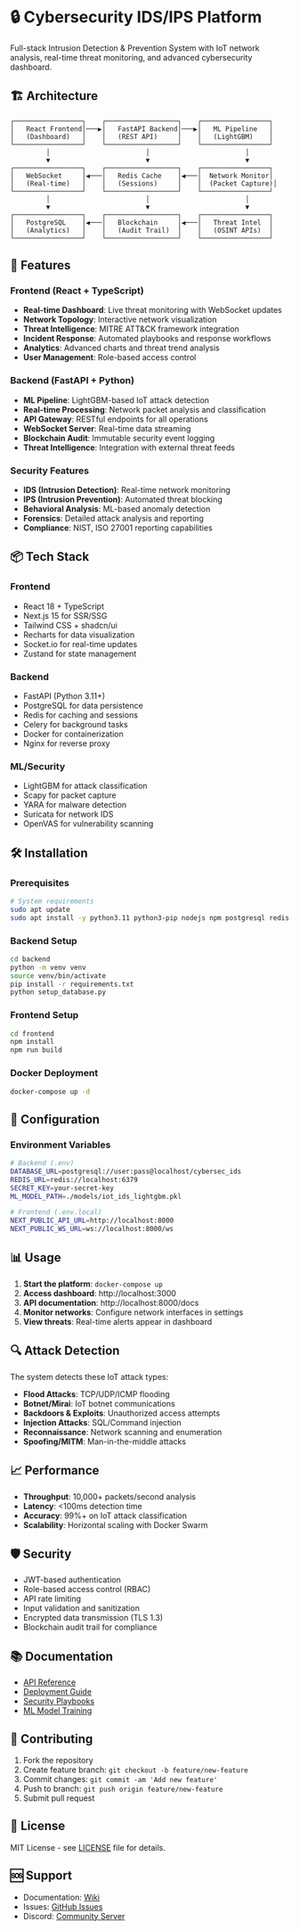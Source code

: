 # 🔒 Cybersecurity IDS/IPS Platform

Full-stack Intrusion Detection & Prevention System with IoT network analysis, real-time threat monitoring, and advanced cybersecurity dashboard.

## 🏗️ Architecture

```
┌─────────────────┐    ┌──────────────────┐    ┌─────────────────┐
│   React Frontend│───▶│   FastAPI Backend│───▶│   ML Pipeline   │
│   (Dashboard)   │    │   (REST API)     │    │   (LightGBM)    │
└─────────────────┘    └──────────────────┘    └─────────────────┘
         │                        │                        │
         ▼                        ▼                        ▼
┌─────────────────┐    ┌──────────────────┐    ┌─────────────────┐
│   WebSocket     │◀───│   Redis Cache    │◀───│  Network Monitor│
│   (Real-time)   │    │   (Sessions)     │    │  (Packet Capture)│
└─────────────────┘    └──────────────────┘    └─────────────────┘
         │                        │                        │
         ▼                        ▼                        ▼
┌─────────────────┐    ┌──────────────────┐    ┌─────────────────┐
│   PostgreSQL    │◀───│   Blockchain     │◀───│   Threat Intel  │
│   (Analytics)   │    │   (Audit Trail)  │    │   (OSINT APIs)  │
└─────────────────┘    └──────────────────┘    └─────────────────┘
```

## 🚀 Features

### Frontend (React + TypeScript)
- **Real-time Dashboard**: Live threat monitoring with WebSocket updates
- **Network Topology**: Interactive network visualization
- **Threat Intelligence**: MITRE ATT&CK framework integration
- **Incident Response**: Automated playbooks and response workflows
- **Analytics**: Advanced charts and threat trend analysis
- **User Management**: Role-based access control

### Backend (FastAPI + Python)
- **ML Pipeline**: LightGBM-based IoT attack detection
- **Real-time Processing**: Network packet analysis and classification
- **API Gateway**: RESTful endpoints for all operations
- **WebSocket Server**: Real-time data streaming
- **Blockchain Audit**: Immutable security event logging
- **Threat Intelligence**: Integration with external threat feeds

### Security Features
- **IDS (Intrusion Detection)**: Real-time network monitoring
- **IPS (Intrusion Prevention)**: Automated threat blocking
- **Behavioral Analysis**: ML-based anomaly detection
- **Forensics**: Detailed attack analysis and reporting
- **Compliance**: NIST, ISO 27001 reporting capabilities

## 📦 Tech Stack

### Frontend
- React 18 + TypeScript
- Next.js 15 for SSR/SSG
- Tailwind CSS + shadcn/ui
- Recharts for data visualization
- Socket.io for real-time updates
- Zustand for state management

### Backend
- FastAPI (Python 3.11+)
- PostgreSQL for data persistence
- Redis for caching and sessions
- Celery for background tasks
- Docker for containerization
- Nginx for reverse proxy

### ML/Security
- LightGBM for attack classification
- Scapy for packet capture
- YARA for malware detection
- Suricata for network IDS
- OpenVAS for vulnerability scanning

## 🛠️ Installation

### Prerequisites
```bash
# System requirements
sudo apt update
sudo apt install -y python3.11 python3-pip nodejs npm postgresql redis-server docker.io
```

### Backend Setup
```bash
cd backend
python -m venv venv
source venv/bin/activate
pip install -r requirements.txt
python setup_database.py
```

### Frontend Setup
```bash
cd frontend
npm install
npm run build
```

### Docker Deployment
```bash
docker-compose up -d
```

## 🔧 Configuration

### Environment Variables
```bash
# Backend (.env)
DATABASE_URL=postgresql://user:pass@localhost/cybersec_ids
REDIS_URL=redis://localhost:6379
SECRET_KEY=your-secret-key
ML_MODEL_PATH=./models/iot_ids_lightgbm.pkl

# Frontend (.env.local)
NEXT_PUBLIC_API_URL=http://localhost:8000
NEXT_PUBLIC_WS_URL=ws://localhost:8000/ws
```

## 📊 Usage

1. **Start the platform**: `docker-compose up`
2. **Access dashboard**: http://localhost:3000
3. **API documentation**: http://localhost:8000/docs
4. **Monitor networks**: Configure network interfaces in settings
5. **View threats**: Real-time alerts appear in dashboard

## 🔍 Attack Detection

The system detects these IoT attack types:
- **Flood Attacks**: TCP/UDP/ICMP flooding
- **Botnet/Mirai**: IoT botnet communications
- **Backdoors & Exploits**: Unauthorized access attempts
- **Injection Attacks**: SQL/Command injection
- **Reconnaissance**: Network scanning and enumeration
- **Spoofing/MITM**: Man-in-the-middle attacks

## 📈 Performance

- **Throughput**: 10,000+ packets/second analysis
- **Latency**: <100ms detection time
- **Accuracy**: 99%+ on IoT attack classification
- **Scalability**: Horizontal scaling with Docker Swarm

## 🛡️ Security

- JWT-based authentication
- Role-based access control (RBAC)
- API rate limiting
- Input validation and sanitization
- Encrypted data transmission (TLS 1.3)
- Blockchain audit trail for compliance

## 📚 Documentation

- [API Reference](./docs/api.md)
- [Deployment Guide](./docs/deployment.md)
- [Security Playbooks](./docs/playbooks.md)
- [ML Model Training](./docs/ml-training.md)

## 🤝 Contributing

1. Fork the repository
2. Create feature branch: `git checkout -b feature/new-feature`
3. Commit changes: `git commit -am 'Add new feature'`
4. Push to branch: `git push origin feature/new-feature`
5. Submit pull request

## 📄 License

MIT License - see [LICENSE](LICENSE) file for details.

## 🆘 Support

- Documentation: [Wiki](./wiki)
- Issues: [GitHub Issues](./issues)
- Discord: [Community Server](https://discord.gg/cybersec-ids)
